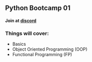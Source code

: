 ## Python Bootcamp 01

#### Join at [discord](https://discord.gg/dEHJt4kY)

### Things will cover:

- Basics
- Object Oriented Programming (OOP)
- Functional Programming (FP)
